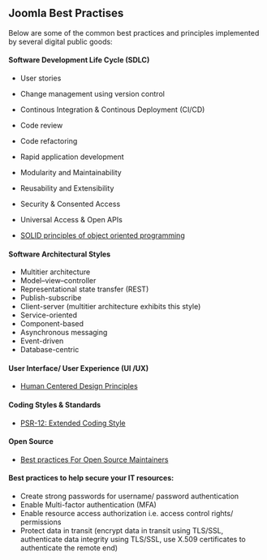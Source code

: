 ## Joomla Best Practises

Below are some of the common best practices and principles implemented by several digital public goods:



#### Software Development Life Cycle (SDLC)
* User stories
* Change management using version control
* Continous Integration & Continous Deployment (CI/CD)
* Code review
* Code refactoring
* Rapid application development




* Modularity and Maintainability
* Reusability and Extensibility
* Security & Consented Access
* Universal Access & Open APIs
* [SOLID principles of object oriented programming](https://www.freecodecamp.org/news/solid-principles-explained-in-plain-english/)

#### Software Architectural Styles
* Multitier architecture
* Model–view–controller
* Representational state transfer (REST)
* Publish-subscribe
* Client-server (multitier architecture exhibits this style)
* Service-oriented
* Component-based
* Asynchronous messaging
* Event-driven
* Database-centric


#### User Interface/ User Experience (UI /UX)
* [Human Centered Design Principles](https://jnd.org/the-four-fundamental-principles-ofhuman-centered-design/)


#### Coding Styles & Standards
* [PSR-12: Extended Coding Style](https://www.php-fig.org/psr/psr-12/)


#### Open Source 
* [Best practices For Open Source Maintainers](https://opensource.guide/best-practices/)


#### Best practices to help secure your IT resources:
* Create strong passwords for username/ password authentication
* Enable Multi-factor authentication (MFA)
* Enable resource access authorization i.e. access control rights/ permissions
* Protect data in transit (encrypt data in transit using TLS/SSL, authenticate data integrity using TLS/SSL, use X.509 certificates to authenticate the remote end)
